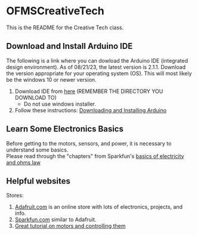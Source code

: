 # OFMSCreativeTech
This is the README for the Creative Tech class.  
## Download and Install Arduino IDE
The following is a link where you can dowload the Arduino IDE (integrated design environment).  As of 08/21/23, the latest version is 2.1.1.  Download the version appropriate for your 
operating system (OS).  This will most likely be the windows 10 or newer version. 

1. Download IDE from [here](https://www.arduino.cc/en/software)  (REMEMBER THE DIRECTORY YOU DOWNLOAD TO)
   * Do not use windows installer.
2. Follow these instructions: [Downloading and Installing Arduino](https://docs.arduino.cc/software/ide-v2/tutorials/getting-started/ide-v2-downloading-and-installing)

## Learn Some Electronics Basics
Before getting to the motors, sensors, and power, it is necessary to understand some basics.  
Please read through the "chapters" from Sparkfun's [basics of electricity and ohms law](https://learn.sparkfun.com/tutorials/voltage-current-resistance-and-ohms-law/electricity-basics)

## Helpful websites
Stores: 
1. [Adafruit.com](learn.adafruit.com) is an online store with lots of electronics, projects, and info.
2. [Sparkfun.com](learn.sparkfun.com) similar to Adafruit.
3. [Great tutorial on motors and controlling them](https://www.instructables.com/Complete-Motor-Guide-for-Robotics/)


